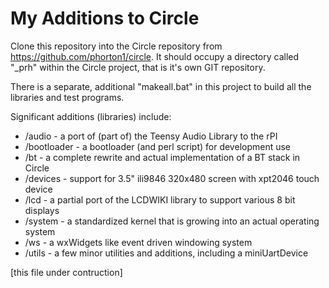 My Additions to Circle
=======================

Clone this repository into the Circle repository from
https://github.com/phorton1/circle.  It should occupy
a directory called "_prh" within the Circle project,
that is it's own GIT repository.

There is a separate, additional "makeall.bat" in this
project to build all the libraries and test programs.

Significant additions (libraries) include:

* /audio - a port of (part of) the Teensy Audio Library to the rPI
* /bootloader - a bootloader (and perl script) for development use
* /bt - a complete rewrite and actual implementation of a BT stack in Circle
* /devices - support for 3.5" ili9846 320x480 screen with xpt2046 touch device
* /lcd - a partial port of the LCDWIKI library to support various 8 bit displays
* /system - a standardized kernel that is growing into an actual operating system
* /ws - a wxWidgets like event driven windowing system
* /utils - a few minor utilities and additions, including a miniUartDevice

[this file under contruction]
